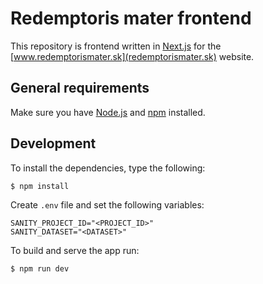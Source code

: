 # Redemptoris mater frontend

This repository is frontend written in [Next.js](https://nextjs.org/) for
the [www.redemptorismater.sk](redemptorismater.sk) website.

## General requirements

Make sure you have [Node.js](https://nodejs.org/en/) and
[npm](https://www.npmjs.com/) installed.

## Development

To install the dependencies, type the following:

```
$ npm install
```

Create `.env` file and set the following variables:

```
SANITY_PROJECT_ID="<PROJECT_ID>"
SANITY_DATASET="<DATASET>"
```

To build and serve the app run:

```
$ npm run dev
```
